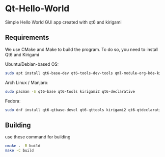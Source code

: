 # Qt-Hello-World
Simple Hello World GUI app created with qt6 and kirigami

## Requirements

We use CMake and Make to build the program. To do so, you need to install Qt6 and Kirigami

Ubuntu/Debian-based OS:
```sh
sudo apt install qt6-base-dev qt6-tools-dev-tools qml-module-org-kde-kirigami2 qt6-declarative-dev
```
Arch Linux / Manjaro:
```sh
sudo pacman -S qt6-base qt6-tools kirigami2 qt6-declarative
```
Fedora:

```sh
sudo dnf install qt6-qtbase-devel qt6-qttools kirigami2 qt6-qtdeclarative-devel
````

## Building

use these command for building

``` sh
cmake . -B build
make -C build
```